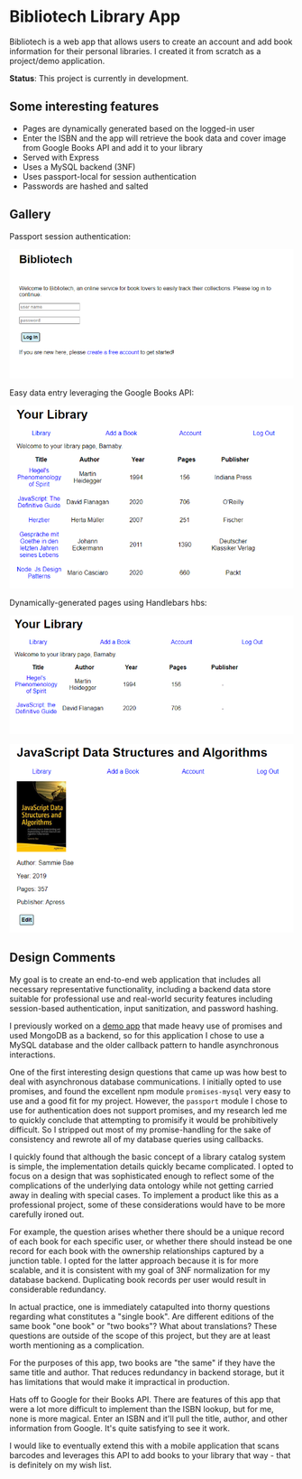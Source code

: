 # Bibliotech Library App

Bibliotech is a web app that allows users to create an account and add book information for their personal libraries. I created it from scratch as a project/demo application.

**Status**: This project is currently in development.

## Some interesting features

* Pages are dynamically generated based on the logged-in user
* Enter the ISBN and the app will retrieve the book data and cover image from Google Books API and add it to your library
* Served with Express
* Uses a MySQL backend (3NF)
* Uses passport-local for session authentication
* Passwords are hashed and salted

## Gallery

Passport session authentication:

![login screen](./src/img/cap4.png)

Easy data entry leveraging the Google Books API:

![book information submission form](./src/img/cap3.png)

Dynamically-generated pages using Handlebars hbs:

![library interface](./src/img/cap1.png)

![book leaf page](./src/img/cap2.png)

## Design Comments

My goal is to create an end-to-end web application that includes all necessary representative functionality, including a backend data store suitable for professional use and real-world security features including session-based authentication, input sanitization, and password hashing.

I previously worked on a [demo app](https://github.com/barnaby0101/udemy-complete-nodejs-projects/tree/main/project-3-task-manager) that made heavy use of promises and used MongoDB as a backend, so for this application I chose to use a MySQL database and the older callback pattern to handle asynchronous interactions.

One of the first interesting design questions that came up was how best to deal with asynchronous database communications. I initially opted to use promises, and found the excellent npm module `promises-mysql` very easy to use and a good fit for my project. However, the `passport` module I chose to use for authentication does not support promises, and my research led me to quickly conclude that attempting to promisify it would be prohibitively difficult. So I stripped out most of my promise-handling for the sake of consistency and rewrote all of my database queries using callbacks.

I quickly found that although the basic concept of a library catalog system is simple, the implementation details quickly became complicated. I opted to focus on a design that was sophisticated enough to reflect some of the complications of the underlying data ontology while not getting carried away in dealing with special cases. To implement a product like this as a professional project, some of these considerations would have to be more carefully ironed out.

For example, the question arises whether there should be a unique record of each book for each specific user, or whether there should instead be one record for each book with the ownership relationships captured by a junction table. I opted for the latter approach because it is for more scalable, and it is consistent with my goal of 3NF normalization for my database backend. Duplicating book records per user would result in considerable redundancy.

In actual practice, one is immediately catapulted into thorny questions regarding what constitutes a "single book". Are different editions of the same book "one book" or "two books"? What about translations? These questions are outside of the scope of this project, but they are at least worth mentioning as a complication.

For the purposes of this app, two books are "the same" if they have the same title and author. That reduces redundancy in backend storage, but it has limitations that would make it impractical in production.

Hats off to Google for their Books API. There are features of this app that were a lot more difficult to implement than the ISBN lookup, but for me, none is more magical. Enter an ISBN and it'll pull the title, author, and other information from Google. It's quite satisfying to see it work.

I would like to eventually extend this with a mobile application that scans barcodes and leverages this API to add books to your library that way - that is definitely on my wish list.